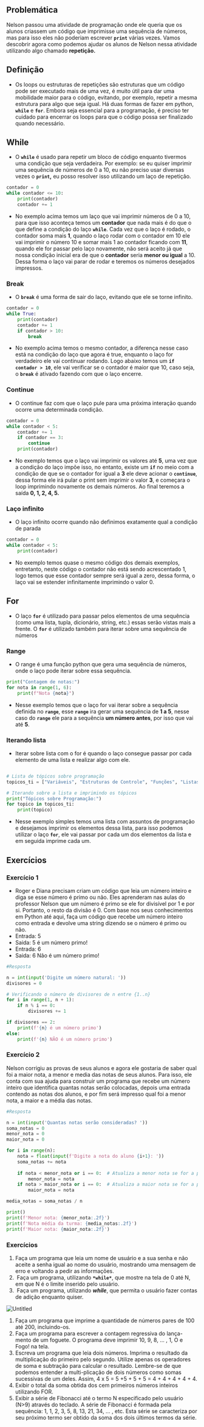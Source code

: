## Problemática

Nelson passou uma atividade de programação onde ele queria que os alunos criassem um código que imprimisse uma sequência de números, mas para isso eles não poderiam escrever **`print`** várias vezes. Vamos descobrir agora como podemos ajudar os alunos de Nelson nessa atividade utilizando algo chamado **repetição.**

## Definição

- Os loops ou estruturas de repetições são estruturas que um código pode ser executado mais de uma vez, é muito útil para dar uma mobilidade maior para o código, evitando, por exemplo, repetir a mesma estrutura para algo que seja igual. Há duas formas de fazer em python, **`while`** e **`for`**. Embora seja essencial para a programação, é preciso ter cuidado para encerrar os loops para que o código possa ser finalizado quando necessário.

## While

- O **`while`** é usado para repetir um bloco de código enquanto tivermos uma condição que seja verdadeira. Por exemplo: se eu quiser imprimir uma sequência de números de 0 a 10, eu não preciso usar diversas vezes o **`print`,** eu posso resolver isso utilizando um laço de repetição.

```python
contador = 0
while contador <= 10:
    print(contador)
    contador += 1

```

- No exemplo acima temos um laço que vai imprimir números de 0 a 10, para que isso aconteça temos um **contador** que nada mais é do que o que define a condição do laço **`while`**. Cada vez que o laço é rodado, o contador soma mais **1**, quando o laço rodar com o contador em 10 ele vai imprimir o número 10 e somar mais 1 ao contador ficando com **11**, quando ele for passar pelo laço novamente, não será aceito já que nossa condição inicial era de que o **contador** seria **menor ou igual** a 10. Dessa forma o laço vai parar de rodar e teremos os números desejados impressos.

### Break

- O **`break`** é uma forma de sair do laço, evitando que ele se torne infinito.

```python
contador = 0
while True:
    print(contador)
    contador += 1
    if contador > 10:
        break

```

- No exemplo acima temos o mesmo contador, a diferença nesse caso está na condição do laço que agora é true, enquanto o laço for verdadeiro ele vai continuar rodando.  Logo abaixo temos um **`if contador > 10`**, ele vai verificar se o contador é maior que 10, caso seja, o **`break`** é ativado fazendo com que o laço encerre.

### Continue

- O continue faz com que o laço pule para uma próxima interação quando ocorre uma determinada condição.

```python
contador = 0
while contador < 5:
    contador += 1
    if contador == 3:
        continue
    print(contador)

```

- No exemplo temos que o laço vai imprimir os valores até **5**, uma vez que a condição do laço impõe isso, no entanto, existe um **`if`** no meio com a condição de que se o contador for igual a **3** ele deve acionar o **`continue`**, dessa forma ele irá pular o print sem imprimir o valor **3**, e começara o loop imprimindo novamente os demais números. Ao final teremos a saída **0, 1, 2, 4, 5.**

### Laço infinito

- O laço infinito ocorre quando não definimos exatamente qual a condição de parada

```python
contador = 0
while contador < 5:
    print(contador)

```

- No exemplo temos quase o mesmo código dos demais exemplos, entretanto, neste código o contador não está sendo acrescentado 1, logo temos que esse contador sempre será igual a zero, dessa forma, o laço vai se estender infinitamente imprimindo o valor 0.

## For

- O laço **`for`** é utilizado para passar pelos elementos de uma sequência (como uma lista, tupla, dicionário, string, etc.) essas serão vistas mais a frente. O **`for`** é utilizado também para iterar sobre uma sequência de números

### Range

- O range é uma função python que gera uma sequência de números, onde o laço pode iterar sobre essa sequência.

```python
print("Contagem de notas:")
for nota in range(1, 6):
    print(f"Nota {nota}")

```

- Nesse exemplo temos que o laço for vai iterar sobre a sequência definida no **`range`**, esse **`range`** ira gerar uma sequência de **1 a 5**, nesse caso do **`range`** ele para a sequência **um número antes**, por isso que vai até **5**.

### 

### Iterando lista

- Iterar sobre lista com o for é quando o laço consegue passar por cada elemento de uma lista e realizar algo com ele.

```python

# Lista de tópicos sobre programação
topicos_ti = ["Variáveis", "Estruturas de Controle", "Funções", "Listas", "Dicionários"]

# Iterando sobre a lista e imprimindo os tópicos
print("Tópicos sobre Programação:")
for topico in topicos_ti:
    print(topico)

```

- Nesse exemplo simples temos uma lista com assuntos de programação e desejamos imprimir os elementos dessa lista, para isso podemos utilizar o laço **`for`**, ele vai passar por cada um dos elementos da lista e em seguida imprime cada um.

## Exercícios

### Exercício 1

- Roger e Diana precisam criam um código que leia um número inteiro e diga se esse número é primo ou não. Eles aprenderam nas aulas do professor Nelson que um número é primo se ele for divisível por 1 e por si. Portanto, o resto da divisão é 0. Com base nos seus conhecimentos em Python até aqui, faça um código que recebe um número inteiro como entrada e devolve uma string dizendo se o número é primo ou não.
- Entrada: 5
- Saida: 5 é um número primo!
- Entrada: 6
- Saida: 6 Não é um número primo!

```python
#Resposta

n = int(input('Digite um número natural: '))
divisores = 0

# Verificando o número de divisores de n entre {1..n}
for i in range(1, n + 1):
    if n % i == 0:
        divisores += 1

if divisores == 2:
    print(f'{n} é um número primo')
else:
    print(f'{n} NÃO é um número primo')

```

### Exercício 2

Nelson corrigiu as provas de seus alunos e agora ele gostaria de saber qual foi a maior nota, a menor e media das notas de seus alunos. Para isso, ele conta com sua ajuda para construir um programa que recebe um número inteiro que identifica quantas notas serão colocadas, depois uma entrada contendo as notas dos alunos, e por fim será impresso qual foi a menor nota, a maior e a média das notas. 

```python
#Resposta

n = int(input('Quantas notas serão consideradas? '))
soma_notas = 0
menor_nota = 0
maior_nota = 0

for i in range(n):
    nota = float(input(f'Digite a nota do aluno {i+1}: '))
    soma_notas += nota
    
    if nota < menor_nota or i == 0:  # Atualiza a menor nota se for a primeira nota ou se a nota atual for menor
        menor_nota = nota
    if nota > maior_nota or i == 0:  # Atualiza a maior nota se for a primeira nota ou se a nota atual for maior
        maior_nota = nota

media_notas = soma_notas / n

print()
print(f'Menor nota: {menor_nota:.2f}')
print(f'Nota média da turma: {media_notas:.2f}')
print(f'Maior nota: {maior_nota:.2f}')

```

### Exercícios

1. Faça um programa que leia um nome de usuário e a sua senha e não aceite a senha igual ao nome do usuário, mostrando uma mensagem de erro e voltando a pedir as informações.
2.  Faça um programa, utilizando **`*while*`**, que mostre na tela de 0 até N, em que N é o limite inserido pelo usuário.
3.  Faça um programa, utilizando ***while***, que permita o usuário fazer contas de adição enquanto quiser.

![Untitled](https://prod-files-secure.s3.us-west-2.amazonaws.com/626cfd9d-491d-4969-8427-bf527f4f855d/54eb4a0b-f91a-4d59-9536-e314b9bac281/Untitled.png)

1. Faça um programa que imprime a quantidade de números pares de 100 até 200, incluindo-os.
2. Faça um programa para escrever a contagem regressiva do lança-
mento de um foguete. O programa deve imprimir 10, 9, 8, ... , 1, O e Fogo! na tela.
3. Escreva um programa que leia dois números. Imprima o resultado da multiplicação do primeiro pelo segundo. Utilize apenas os operadores de soma e subtração para calcular o resultado. Lembre-se de que podemos entender a multi-plicação de dois números como somas sucessivas de um deles. Assim, 4 x 5 = 5 +5 + 5 + 5 = 4 + 4 + 4 + 4 + 4.
4. Exibir o total da soma obtida dos cem primeiros números inteiros utilizando FOR.
5. Exibir a série de Fibonacci até o termo N especificado pelo usuário (N>9) através do teclado. A série de Fibonacci é formada pela sequência: 1, 1, 2, 3, 5, 8, 13, 21, 34, ... , etc. Esta série se caracteriza por seu próximo termo ser obtido da soma dos dois últimos termos da série.